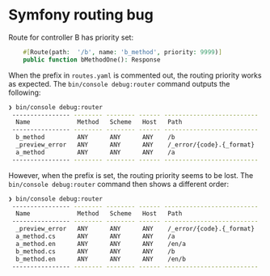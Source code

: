 # Symfony routing bug

Route for controller B has priority set:

```php
    #[Route(path:  '/b', name: 'b_method', priority: 9999)]
    public function bMethodOne(): Response
```

When the prefix in `routes.yaml` is commented out, the routing priority works as expected. The `bin/console debug:router` command outputs the following:

```bash
❯ bin/console debug:router
 ---------------- -------- -------- ------ -------------------------- 
  Name             Method   Scheme   Host   Path                      
 ---------------- -------- -------- ------ -------------------------- 
  b_method         ANY      ANY      ANY    /b                        
  _preview_error   ANY      ANY      ANY    /_error/{code}.{_format}  
  a_method         ANY      ANY      ANY    /a                        
 ---------------- -------- -------- ------ -------------------------- 
```

However, when the prefix is set, the routing priority seems to be lost. The `bin/console debug:router` command then shows a different order:

```bash
❯ bin/console debug:router
 ---------------- -------- -------- ------ -------------------------- 
  Name             Method   Scheme   Host   Path                      
 ---------------- -------- -------- ------ -------------------------- 
  _preview_error   ANY      ANY      ANY    /_error/{code}.{_format}  
  a_method.cs      ANY      ANY      ANY    /a                        
  a_method.en      ANY      ANY      ANY    /en/a                     
  b_method.cs      ANY      ANY      ANY    /b                        
  b_method.en      ANY      ANY      ANY    /en/b                     
 ---------------- -------- -------- ------ -------------------------- 
```
